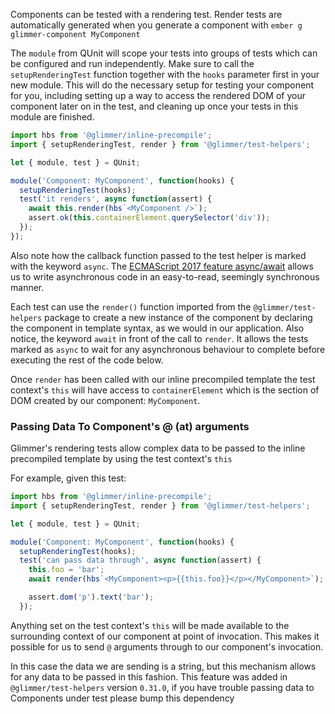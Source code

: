 Components can be tested with a rendering test. Render tests are
automatically generated when you generate a component with `ember g glimmer-component MyComponent`

The `module` from QUnit will scope your tests into groups of tests which can
be configured and run independently. Make sure to call the
`setupRenderingTest` function together with the `hooks` parameter first in
your new module. This will do the necessary setup for testing your component
for you, including setting up a way to access the rendered DOM of your
component later on in the test, and cleaning up once your tests in this
module are finished.

```javascript
import hbs from '@glimmer/inline-precompile';
import { setupRenderingTest, render } from '@glimmer/test-helpers';

let { module, test } = QUnit;

module('Component: MyComponent', function(hooks) {
  setupRenderingTest(hooks);
  test('it renders', async function(assert) {
    await this.render(hbs`<MyComponent />`);
    assert.ok(this.containerElement.querySelector('div'));
  });
});
```

Also note how the callback function passed to the test helper is marked with
the keyword `async`. The [ECMAScript 2017 feature async/await](https://developer.mozilla.org/en-US/docs/Web/JavaScript/Reference/Operators/await)
allows us to write asynchronous code in an easy-to-read, seemingly
synchronous manner.

Each test can use the `render()` function imported from the
`@glimmer/test-helpers` package to create a new instance of the component by
declaring the component in template syntax, as we would in our application.
Also notice, the keyword `await` in front of the call to `render`. It allows
the tests marked as `async` to wait for any asynchronous behaviour to
complete before executing the rest of the code below.

Once `render` has been called with our inline precompiled template the test
context's `this` will have access to `containerElement` which is the section
of DOM created by our component: `MyComponent`.

### Passing Data To Component's @ (at) arguments

Glimmer's rendering tests allow complex data to be passed to the inline
precompiled template by using the test context's `this`

For example, given this test:

```javascript
import hbs from '@glimmer/inline-precompile';
import { setupRenderingTest, render } from '@glimmer/test-helpers';

let { module, test } = QUnit;

module('Component: MyComponent', function(hooks) {
  setupRenderingTest(hooks);
  test('can pass data through', async function(assert) {
    this.foo = 'bar';
    await render(hbs`<MyComponent><p>{{this.foo}}</p></MyComponent>`);

    assert.dom('p').text('bar');
  });
```

Anything set on the test context's `this` will be made available to the
surrounding context of our component at point of invocation. This makes it
possible for us to send `@` arguments through to our component's invocation.

In this case the data we are sending is a string, but this mechanism allows
for any data to be passed in this fashion. This feature was added in
`@glimmer/test-helpers` version `0.31.0`, if you have trouble passing data to
Components under test please bump this dependency